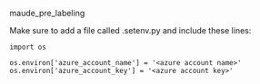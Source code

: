 maude_pre_labeling

Make sure to add a file called .setenv.py and include these lines:

```
import os

os.environ['azure_account_name'] = '<azure account name>'
os.environ['azure_account_key'] = '<azure account key>'

```